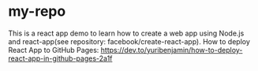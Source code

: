# my-repo

This is a react app demo to learn how to create a web app using Node.js and react-app(see repository: facebook/create-react-app).
How to deploy React App to GitHub Pages:
https://dev.to/yuribenjamin/how-to-deploy-react-app-in-github-pages-2a1f
